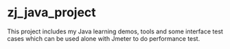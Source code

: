 # zj_java_project
This project includes my Java learning demos, tools and some interface test cases which can be used alone with Jmeter to do performance test.

